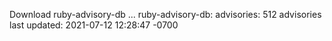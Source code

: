 Download ruby-advisory-db ...
ruby-advisory-db:
  advisories:	512 advisories
  last updated:	2021-07-12 12:28:47 -0700
